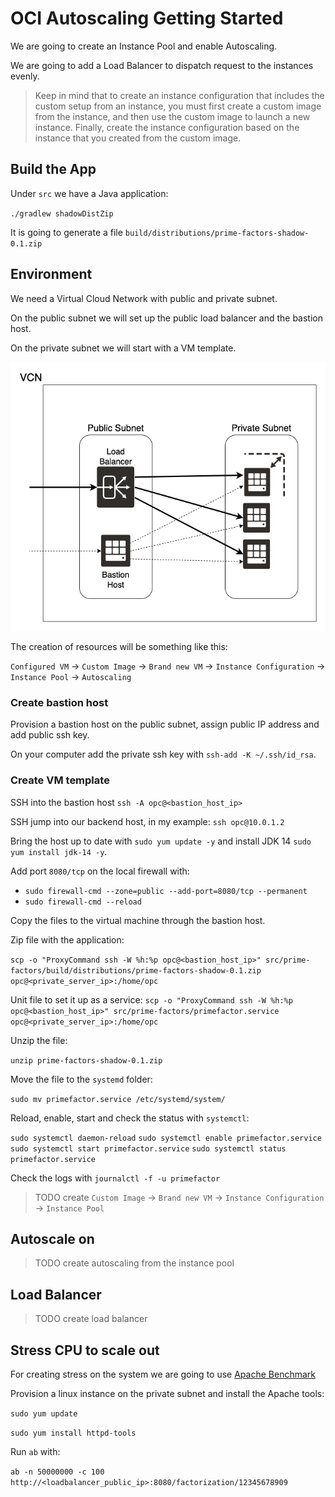 # OCI Autoscaling Getting Started

We are going to create an Instance Pool and enable Autoscaling.

We are going to add a Load Balancer to dispatch request to the instances evenly.

> Keep in mind that to create an instance configuration that includes the custom setup from an instance, you must first create a custom image from the instance, and then use the custom image to launch a new instance. Finally, create the instance configuration based on the instance that you created from the custom image.

## Build the App

Under `src` we have a Java application:

`./gradlew shadowDistZip`

It is going to generate a file `build/distributions/prime-factors-shadow-0.1.zip`

## Environment

We need a Virtual Cloud Network with public and private subnet.

On the public subnet we will set up the public load balancer and the bastion host.

On the private subnet we will start with a VM template.

![Diagram](./images/diagram.png)

The creation of resources will be something like this:

`Configured VM` -> `Custom Image` -> `Brand new VM` -> `Instance Configuration` -> `Instance Pool` -> `Autoscaling`

### Create bastion host

Provision a bastion host on the public subnet, assign public IP address and add public ssh key.

On your computer add the private ssh key with `ssh-add -K ~/.ssh/id_rsa`.

### Create VM template

SSH into the bastion host `ssh -A opc@<bastion_host_ip>`

SSH jump into our backend host, in my example: `ssh opc@10.0.1.2`

Bring the host up to date with `sudo yum update -y` and install JDK 14 `sudo yum install jdk-14 -y`.

Add port `8080/tcp` on the local firewall with:

- `sudo firewall-cmd --zone=public --add-port=8080/tcp --permanent`
- `sudo firewall-cmd --reload`

Copy the files to the virtual machine through the bastion host.

Zip file with the application:

`scp -o "ProxyCommand ssh -W %h:%p opc@<bastion_host_ip>" src/prime-factors/build/distributions/prime-factors-shadow-0.1.zip opc@<private_server_ip>:/home/opc`

Unit file to set it up as a service:
`scp -o "ProxyCommand ssh -W %h:%p opc@<bastion_host_ip>" src/prime-factors/primefactor.service opc@<private_server_ip>:/home/opc`

Unzip the file:

`unzip prime-factors-shadow-0.1.zip`

Move the file to the `systemd` folder:

`sudo mv primefactor.service /etc/systemd/system/`

Reload, enable, start and check the status with `systemctl`:

`sudo systemctl daemon-reload`
`sudo systemctl enable primefactor.service`
`sudo systemctl start primefactor.service`
`sudo systemctl status primefactor.service`

Check the logs with `journalctl -f -u primefactor`

> TODO create `Custom Image` -> `Brand new VM` -> `Instance Configuration` -> `Instance Pool`

## Autoscale on

> TODO create autoscaling from the instance pool

## Load Balancer

> TODO create load balancer

## Stress CPU to scale out

For creating stress on the system we are going to use [Apache Benchmark](https://httpd.apache.org/docs/2.4/programs/ab.html)

Provision a linux instance on the private subnet and install the Apache tools:

`sudo yum update`

`sudo yum install httpd-tools`

Run `ab` with:

`ab -n 50000000 -c 100 http://<loadbalancer_public_ip>:8080/factorization/12345678909`
